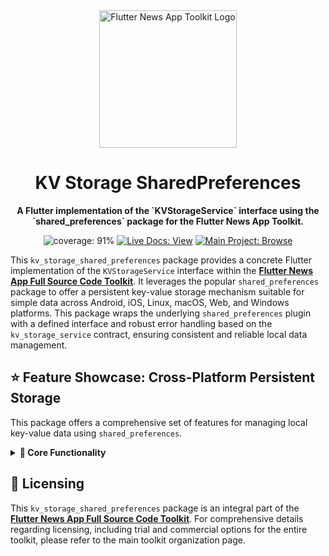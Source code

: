 <div align="center">
  <img src="https://avatars.githubusercontent.com/u/202675624?s=400&u=dc72a2b53e8158956a3b672f8e52e39394b6b610&v=4" alt="Flutter News App Toolkit Logo" width="220">
  <h1>KV Storage SharedPreferences</h1>
  <p><strong>A Flutter implementation of the `KVStorageService` interface using the `shared_preferences` package for the Flutter News App Toolkit.</strong></p>
</div>

<p align="center">
  <img src="https://img.shields.io/badge/coverage-91%25-green?style=for-the-badge" alt="coverage: 91%">
  <a href="https://flutter-news-app-full-source-code.github.io/docs/"><img src="https://img.shields.io/badge/LIVE_DOCS-VIEW-slategray?style=for-the-badge" alt="Live Docs: View"></a>
  <a href="https://github.com/flutter-news-app-full-source-code"><img src="https://img.shields.io/badge/MAIN_PROJECT-BROWSE-purple?style=for-the-badge" alt="Main Project: Browse"></a>
</p>

This `kv_storage_shared_preferences` package provides a concrete Flutter implementation of the `KVStorageService` interface within the [**Flutter News App Full Source Code Toolkit**](https://github.com/flutter-news-app-full-source-code). It leverages the popular `shared_preferences` package to offer a persistent key-value storage mechanism suitable for simple data across Android, iOS, Linux, macOS, Web, and Windows platforms. This package wraps the underlying `shared_preferences` plugin with a defined interface and robust error handling based on the `kv_storage_service` contract, ensuring consistent and reliable local data management.

## ⭐ Feature Showcase: Cross-Platform Persistent Storage

This package offers a comprehensive set of features for managing local key-value data using `shared_preferences`.

<details>
<summary><strong>🧱 Core Functionality</strong></summary>

### 🚀 `KVStorageService` Implementation
- **`KVStorageSharedPreferences` Class:** A concrete implementation of the `KVStorageService` interface, providing a standardized way to interact with `shared_preferences`.
- **Cross-Platform Support:** Utilizes `shared_preferences` for underlying storage, supporting Android, iOS, Linux, macOS, Web, and Windows.
- **Singleton Access:** Provides a convenient singleton pattern (`getInstance`) for easy and consistent access to the storage instance throughout the application.

### 🌐 Comprehensive Data Operations
- **Read/Write Operations:** Implements methods for reading and writing `String`, `bool`, `int`, and `double` values.
- **Data Deletion:** Includes methods for deleting specific keys (`delete`) and clearing all stored data (`clearAll`).

### 🛡️ Standardized Error Handling
- **Custom `StorageException` Propagation:** Throws specific `StorageException` subtypes (e.g., `StorageWriteException`, `StorageReadException`, `StorageTypeMismatchException`, `StorageInitializationException`) as defined in `kv_storage_service`, ensuring predictable and consistent error management across the application layers.

### 💉 Interface-Driven Design
- **Decoupled Logic:** By implementing the `KVStorageService` interface, this package ensures that application logic remains decoupled from the specific `shared_preferences` implementation, allowing for future flexibility and testability.

> **💡 Your Advantage:** You get a meticulously designed, production-quality `shared_preferences` implementation that simplifies local data management, ensures type safety, provides robust error handling, and offers cross-platform compatibility. This package accelerates development by providing a solid foundation for persistent local data storage.

</details>

## 🔑 Licensing

This `kv_storage_shared_preferences` package is an integral part of the [**Flutter News App Full Source Code Toolkit**](https://github.com/flutter-news-app-full-source-code). For comprehensive details regarding licensing, including trial and commercial options for the entire toolkit, please refer to the main toolkit organization page.
